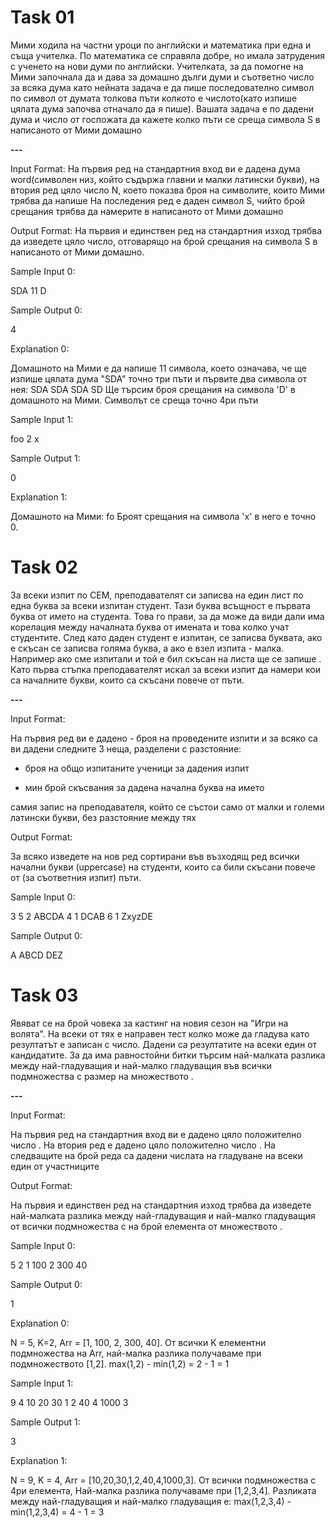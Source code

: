 # Task 01

Мими ходила на частни уроци по английски и математика при една и съща учителка. По математика се справяла добре, но имала затрудения с ученето на нови думи по английски. Учителката, за да помогне на Мими започнала да и дава за домашно дълги думи и съответно число за всяка дума като нейната задача е да пише последователно символ по символ от думата толкова пъти колкото е числото(като изпише цялата дума започва отначало да я пише). Вашата задача е по дадени дума и число от госпожата да кажете колко пъти се среща символа S в написаното от Мими домашно

**---**

Input Format: 
На първия ред на стандартния вход ви е дадена дума word(символен низ, който съдържа главни и малки латински букви), на втория ред цяло число N, което показва броя на символите, които Мими трябва да напише На последения ред е даден символ S, чийто брой срещания трябва да намерите в написаното от Мими домашно

Output Format: 
На първия и единствен ред на стандартния изход трябва да изведете цяло число, отговарящо на брой срещания на символа S в написаното от Мими домашно.

Sample Input 0: 

SDA
11
D

Sample Output 0: 

4

Explanation 0: 

Домашното на Мими е да напише 11 символа, което означава, че ще изпише цялата дума "SDA" точно три пъти и първите два символа от нея: SDA SDA SDA SD Ще търсим броя срещания на символа 'D' в домашното на Мими. Символът се среща точно 4ри пъти

Sample Input 1: 

foo
2
x

Sample Output 1: 

0

Explanation 1: 

Домашното на Мими: fo Броят срещания на символа 'x' в него е точно 0.

# Task 02

За всеки изпит по СЕМ, преподавателят си записва на един лист по една буква за всеки изпитан студент. Тази буква всъщност е първата буква от името на студента. Това го прави, за да може да види дали има корелация между началната буква от имената и това колко учат студентите. След като даден студент е изпитан, се записва буквата, ако е скъсан се записва голяма буква, а ако е взел изпита - малка. Например ако сме изпитали  и той е бил скъсан на листа ще се запише . Като първа стъпка преподавателят искал за всеки изпит да намери кои са началните букви, които са скъсани повече от  пъти.

**---**

Input Format: 

На първия ред ви е дадено  - броя на проведените изпити и за всяко  са ви дадени следните 3 неща, разделени с разстояние:

 - броя на общо изпитаните ученици за дадения изпит

 - мин брой скъсвания за дадена начална буква на името

самия запис на преподавателя, който се състои само от малки и големи латински букви, без разстояние между тях

Output Format: 

За всяко  изведете на нов ред сортирани във възходящ ред всички начални букви (uppercase) на студенти, които са били скъсани повече от  (за съответния изпит) пъти.

Sample Input 0: 

3
5 2 ABCDA
4 1 DCAB
6 1 ZxyzDE

Sample Output 0: 

A
ABCD
DEZ

# Task 03

Явяват се  на брой човека за кастинг на новия сезон на "Игри на волята". На всеки от тях е направен тест колко може да гладува като резултатът е записан с число. Дадени са резултатите на всеки един от кандидатите. За да има равностойни битки търсим най-малката разлика между най-гладуващия и най-малко гладуващия във всички подмножества с размер  на множеството .

**---**

Input Format: 

На първия ред на стандартния вход ви е дадено цяло положително число . На втория ред е дадено цяло положително число . На следващите  на брой реда са дадени числата на гладуване на всеки един от участниците 

Output Format: 

На първия и единствен ред на стандартния изход трябва да изведете най-малката разлика между най-гладуващия и най-малко гладуващия от всички подмножества с  на брой елемента от множеството .

Sample Input 0: 

5
2
1
100
2
300
40

Sample Output 0: 

1

Explanation 0: 

N = 5, K=2, Arr = [1, 100, 2, 300, 40]. От всички K елементни подмножества на Arr, най-малка разлика получаваме при подмножеството [1,2]. max(1,2) - min(1,2) = 2 - 1 = 1

Sample Input 1: 

9
4
10
20
30
1
2
40
4
1000
3

Sample Output 1: 

3

Explanation 1: 

N = 9, K = 4, Arr = [10,20,30,1,2,40,4,1000,3]. От всички подмножества с 4ри елемента, Най-малка разлика получаваме при [1,2,3,4]. Разликата между най-гладуващия и най-малко гладуващия е: max(1,2,3,4) - min(1,2,3,4) = 4 - 1 = 3
